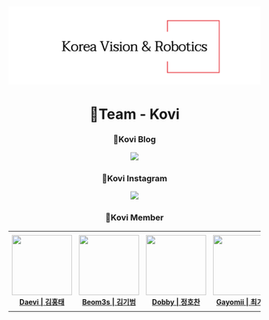 ![title](./kovi_logo.png)

<div align='center'>
<h1 >🎈Team - Kovi</h1>
<div>
  <h3> 📖Kovi Blog </h3>
  <a href="https://kovi-robotics.tistory.com/"><img src="https://img.shields.io/badge/Tistory-white?style=flat-square&logo=Tistory&logoColor=black"></a>
</div>

<div>
  <h3> 📱Kovi Instagram </h3> 
  <a href="https://www.instagram.com/kovi.or.kr/"><img src="https://img.shields.io/badge/Instagram-white?style=flat-square&logo=Instagram&logoColor=black"></a>
</div>



<h3> 🤖Kovi Member </h3>
<table>
    <tr height="160px">
        <td align="center" width="150px">
            <a href="https://github.com/HoongTae"><img height="120px" width="120px" src="https://avatars.githubusercontent.com/u/79152332?v=4"/></a>
            <br/>
            <a href="https://github.com/HoongTae"><strong>Daevi | 김홍태 </strong></a>
            <br />
        </td>
        <td align="center" width="150px">
            <a href="https://github.com/gibum1228"><img height="120px" width="120px" src="https://avatars.githubusercontent.com/u/38284922?v=4"/></a>
            <br/>
            <a href="https://github.com/gibum1228"><strong>Beom3s | 김기범</strong></a>
            <br />
        </td>
        <td align="center" width="150px">
            <a href="https://github.com/Eumgill98"><img height="120px" width="120px" src="https://avatars.githubusercontent.com/u/108447906?v=4"/></a>
            <br/>
            <a href="https://github.com/Eumgill98"><strong>Dobby | 정호찬</strong></a>
            <br />
        </td>
        <td align="center" width="150px">
            <a href="https://github.com/gayomiiiii"><img height="120px" width="120px" src="https://avatars.githubusercontent.com/u/112684478?v=4"/></a>
            <br />
            <a href="https://github.com/gayomiiiii"><strong>Gayomii | 최가영</strong></a>
            <br />
        </td>
        <td align="center" width="150px">
            <a href="https://github.com/TaeUkChu"><img height="120px" width="120px" src="https://avatars.githubusercontent.com/u/62568938?v=4"/></a>
            <br />
            <a href="https://github.com/TaeUkChu"><strong>ChuUk : 추태욱</strong></a>
            <br />
        </td>
    </tr>
</table>
</div>
